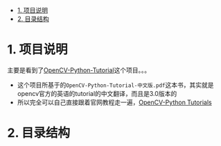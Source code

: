 - [1. 项目说明](#1-项目说明)
- [2. 目录结构](#2-目录结构)

# 1. 项目说明
主要是看到了[OpenCV-Python-Tutorial](https://github.com/makelove/OpenCV-Python-Tutorial/tree/master?tab=readme-ov-file)这个项目。。。
+ 这个项目所基于的`OpenCV-Python-Tutorial-中文版.pdf`这本书，其实就是opencv官方的英语的tutorial的中文翻译，而且是3.0版本的
+ 所以完全可以自己直接跟着官网教程走一遍，[OpenCV-Python Tutorials](https://docs.opencv.org/4.x/d6/d00/tutorial_py_root.html)

# 2. 目录结构